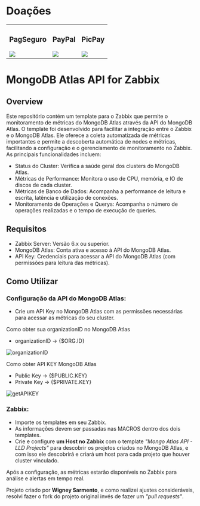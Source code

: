 # Doações
<table>
    <tr>
        <td> <!-- PagSeguro -->
            <h3>
                <div align="center">PagSeguro</div>
            </h3>
            <a href="https://pag.ae/7_b_82K7Q/button">
            <img src="https://stc.pagseguro.uol.com.br/public/img/botoes/doacoes/120x53-doar.gif"></a>
        </td>
        <td> <!-- PayPal -->
            <h3>
                <div align="center">PayPal</div>
            </h3>
            <a href="https://www.paypal.com/cgi-bin/webscr?cmd=_donations&business=7VVS675TLJHUL&lc=BR&item_name=Eracydes%20Lima%20Carvalho%20Junior&currency_code=BRL&bn=PP%2dDonationsBF%3abtn_donateCC_LG%2egif%3aNonHosted">
            <img src="https://www.paypalobjects.com/pt_BR/BR/i/btn/btn_donateCC_LG.gif"></a>
        </td>
        <td> <!-- PicPay -->
            <h3>
                <div align="center">PicPay</div>
	        </h3>
            <a href="https://picpay.me/sansaoipb">
            <img src="https://lh3.googleusercontent.com/PX1pBd24_ygdLwvKMFrnUhJqGzG-YmhbYPkE8FM74qdXc-na7EqIA808F-7WAjZnvjziEESYZz2n8Ofn6WGdTrRufae_A7WbEVA5xASAUDpWNyqcVKE0GKNJrEVMBLCee5evEdrgJn8PgaI0E7qr0QDf6lTuCHI9osuziJwJ8-OTiR1JMOWLPLrw-wOW7IZ3DQCkyQECZpb_123x1K1fKNRw6cIyEWSgYRVwzX3PeljmxyH-EBOF-1wrO67-4rLP0CfbpRxJaX3pMyNlFZMLD0R6k6HvL1ax328z0qLafMwHjLPFlVEcyMkl-CFwJN9vgP37plpZ76NNruCBkj6W-MKQkvLevjcjf-Zq718N7ow8ZSlvUOCCZFJ1ieZZrLOINaMsmYGqMYpGEMME910zzAKtd-dm0IJ0TQTx_pZ0BXniK0HCvVhNHhPiYNYJGBMv_wlakLQ8XIcBdi0iIaEOFvrGSHhXEbDx6OZ9EKsvXQNoKBRwXD0Nnqxf3o-HW0U-P3pAskj3GSBa9qfvQqK-P4pxG98hYJ4st7_FA655I9n5bP-E6lIgFqvdJC8odyVfXFpHtVWfaO9_WVXowqdiXKzX9qQ9PetQNhTnJG_WgoqocmIh1FJhAYd08fonFfbmS_Hhnvi5qqxQytCqYxqWfh1elL18X8c=w120-h53-no"></a>
        </td>
    </tr>
</table>

# MongoDB Atlas API for Zabbix 

## Overview
Este repositório contém um template para o Zabbix que permite o monitoramento de métricas do MongoDB Atlas através da API do MongoDB Atlas. O template foi desenvolvido para facilitar a integração entre o Zabbix e o MongoDB Atlas. Ele oferece a coleta automatizada de métricas importantes e permite a descoberta automática de nodes e métricas, facilitando a configuração e o gerenciamento de monitoramento no Zabbix. As principais funcionalidades incluem:

- Status do Cluster: Verifica a saúde geral dos clusters do MongoDB Atlas.
- Métricas de Performance: Monitora o uso de CPU, memória, e IO de discos de cada cluster.
- Métricas de Banco de Dados: Acompanha a performance de leitura e escrita, latência e utilização de conexões.
- Monitoramento de Operações e Querys: Acompanha o número de operações realizadas e o tempo de execução de queries.

## Requisitos
- Zabbix Server: Versão 6.x ou superior.
- MongoDB Atlas: Conta ativa e acesso à API do MongoDB Atlas.
- API Key: Credenciais para acessar a API do MongoDB Atlas (com permissões para leitura das métricas).
## Como Utilizar
### Configuração da API do MongoDB Atlas:

- Crie um API Key no MongoDB Atlas com as permissões necessárias para acessar as métricas do seu cluster. 

Como obter sua organizationID no MongoDB Atlas
- organizationID -> {$ORG.ID}

![organizationID](https://docs.stacktape.com/static/9a2d0c80388371e3ec580ab73c22487b/a94c1/screen5-mod.png)

Como obter API KEY MongoDB Atlas
- Public Key -> {$PUBLIC.KEY}
- Private Key -> {$PRIVATE.KEY}

![getAPIKEY](https://docs.stacktape.com/static/88a0f7162948f75898c7f3a7d8160e5a/a94c1/screen10-mod.png)


### Zabbix:

- Importe os templates em seu Zabbix.
- As informações devem ser passadas nas MACROS dentro dos dois templates.
- Crie e configure <b>um Host no Zabbix</b> com o template <i>"Mongo Atlas API - LLD Projects"</i> para descobrir os projetos criados no MongoDB Atlas, e com isso ele descobrirá e criará um host para cada projeto que houver cluster vinculado.

Após a configuração, as métricas estarão disponíveis no Zabbix para análise e alertas em tempo real.



Projeto criado por <b>Wigney Sarmento</b>, e como realizei ajustes consideráveis, resolvi fazer o fork do projeto original invés de fazer um <i>"pull requests"</i>.

